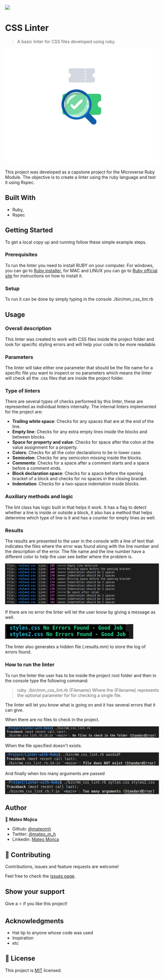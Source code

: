 ![](https://img.shields.io/badge/Microverse-blueviolet)

# CSS Linter

> A basic linter for CSS files developed using ruby.

![animation](./imgs/search.gif)

This project was developed as a capstone project for the Microverse Ruby Module. The objective is to create a linter using the ruby language and test it using Rspec.

## Built With

- Ruby,
- Rspec

## **Getting Started**

To get a local copy up and running follow these simple example steps.

### Prerequisites
To run the linter you need to install RUBY on your computer. For windows, you can go to [Ruby installer](https://rubyinstaller.org/), for MAC and LINUX you can go to [Ruby official site](https://www.ruby-lang.org/en/downloads/) for instructions on how to install it.

### Setup
To run it can be done by simply typing in the console ./bin/mm_css_lint.rb


## **Usage**

### Overall description
This linter was created to work with CSS files inside the project folder and look for specific styling errors and will help your code to be more readable. 

### Parameters
The linter will take either one parameter that should be the file name for a specific file you want to inspect or no parameters which means the linter will check all the .css files that are inside the project folder.

### Type of linters
There are several types of checks performed by this linter, these are represented as individual linters internally. The internal linters implemented for the project are:
- **Trailing white space**: Checks for any spaces that are at the end of the line.
- **Empty line**: Checks for any extra empty lines inside the blocks and between blocks.
- **Space for property and value**: Checks for space after the colon at the value assignment for a property.
- **Colors**: Checks for all the color declarations to be in lower case.
- **Semicolon**: Checks for any semicolon missing inside the blocks.
- **Comments**: Checks for a space after a comment starts and a space before a comment ends.
- **Block declaration space**: Checks for a space before the opening bracket of a block and checks for no spaces in the closing bracket.
- **Indentation**: Checks for a two-space indentation inside blocks.

### Auxiliary methods and logic
The lint class has logic built in that helps it work. It has a flag to detect whether a line is inside or outside a block, it also has a method that helps determine which type of line is it and has a counter for empty lines as well.

### Results
The results are presented to the user in the console with a line of text that indicates the files where the error was found along with the line number and the description of the error. The file name and the line number have a different color to help the user see better where the problem is.

![Errors screenshot](./imgs/errors.png)

If there are no error the linter will let the user know by giving a message as well.

![No errors screenshot](./imgs/noerrors.png)

The linter also generates a hidden file (.results.mm) to store the log of errors found. 

### How to run the linter
To run the linter the user has to be inside the project root folder and then in the console type the following command:
> ruby ./bin/mm_css_lint.rb {Filename}
Where the {Filename} represents the optional parameter for for checking a single file.

The linter will let you know what is going on and it has several errors that it can give.

When there are no files to check in the project.

![No files to check](./imgs/no_files_to_check.png)

When the file specified doesn't exists.

![File does not exist](./imgs/no_file_error.png)

And finally when too many arguments are passed

![Too many arguments](./imgs/too_many_arguments_error.png)


## **Author**

👤 **Mateo Mojica**
- Github: [@mateomh](https://github.com/mateomh)
- Twitter: [@mateo_m_h](https://twitter.com/mateo_m_h)
- Linkedin: [Mateo Mojica](https://linkedin.com/mateo_mojica_hernandez)


## 🤝 Contributing

Contributions, issues and feature requests are welcome!

Feel free to check the [issues page](issues/).

## Show your support

Give a ⭐️ if you like this project!

## Acknowledgments

- Hat tip to anyone whose code was used
- Inspiration
- etc

## 📝 License

This project is [MIT](https://opensource.org/licenses/MIT) licensed.
